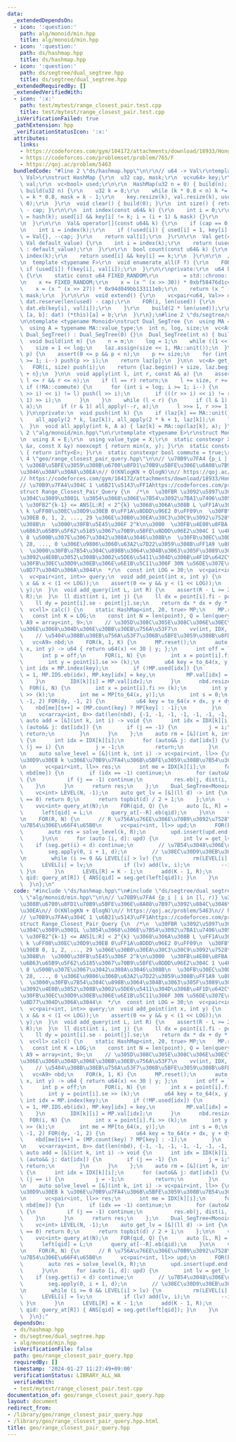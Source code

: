```yaml
---
data:
  _extendedDependsOn:
  - icon: ':question:'
    path: alg/monoid/min.hpp
    title: alg/monoid/min.hpp
  - icon: ':question:'
    path: ds/hashmap.hpp
    title: ds/hashmap.hpp
  - icon: ':question:'
    path: ds/segtree/dual_segtree.hpp
    title: ds/segtree/dual_segtree.hpp
  _extendedRequiredBy: []
  _extendedVerifiedWith:
  - icon: ':x:'
    path: test/mytest/range_closest_pair.test.cpp
    title: test/mytest/range_closest_pair.test.cpp
  _isVerificationFailed: true
  _pathExtension: hpp
  _verificationStatusIcon: ':x:'
  attributes:
    links:
    - https://codeforces.com/gym/104172/attachments/download/18933/Hong_Kong_Tutorial.pdf
    - https://codeforces.com/problemset/problem/765/F
    - https://qoj.ac/problem/5463
  bundledCode: "#line 2 \"ds/hashmap.hpp\"\n\r\n// u64 -> Val\r\ntemplate <typename\
    \ Val>\r\nstruct HashMap {\r\n  u32 cap, mask;\r\n  vc<u64> key;\r\n  vc<Val>\
    \ val;\r\n  vc<bool> used;\r\n\r\n  HashMap(u32 n = 0) { build(n); }\r\n  void\
    \ build(u32 n) {\r\n    u32 k = 8;\r\n    while (k * 0.8 < n) k *= 2;\r\n    cap\
    \ = k * 0.8, mask = k - 1;\r\n    key.resize(k), val.resize(k), used.assign(k,\
    \ 0);\r\n  }\r\n  void clear() { build(0); }\r\n  int size() { return len(used)\
    \ - cap; }\r\n\r\n  int index(const u64& k) {\r\n    int i = 0;\r\n    for (i\
    \ = hash(k); used[i] && key[i] != k; i = (i + 1) & mask) {}\r\n    return i;\r\
    \n  }\r\n\r\n  Val& operator[](const u64& k) {\r\n    if (cap == 0) extend();\r\
    \n    int i = index(k);\r\n    if (!used[i]) { used[i] = 1, key[i] = k, val[i]\
    \ = Val{}, --cap; }\r\n    return val[i];\r\n  }\r\n\r\n  Val get(const u64& k,\
    \ Val default_value) {\r\n    int i = index(k);\r\n    return (used[i] ? val[i]\
    \ : default_value);\r\n  }\r\n\r\n  bool count(const u64& k) {\r\n    int i =\
    \ index(k);\r\n    return used[i] && key[i] == k;\r\n  }\r\n\r\n  // f(key, val)\r\
    \n  template <typename F>\r\n  void enumerate_all(F f) {\r\n    FOR(i, len(used))\
    \ if (used[i]) f(key[i], val[i]);\r\n  }\r\n\r\nprivate:\r\n  u64 hash(u64 x)\
    \ {\r\n    static const u64 FIXED_RANDOM\r\n        = std::chrono::steady_clock::now().time_since_epoch().count();\r\
    \n    x += FIXED_RANDOM;\r\n    x = (x ^ (x >> 30)) * 0xbf58476d1ce4e5b9;\r\n\
    \    x = (x ^ (x >> 27)) * 0x94d049bb133111eb;\r\n    return (x ^ (x >> 31)) &\
    \ mask;\r\n  }\r\n\r\n  void extend() {\r\n    vc<pair<u64, Val>> dat;\r\n   \
    \ dat.reserve(len(used) - cap);\r\n    FOR(i, len(used)) {\r\n      if (used[i])\
    \ dat.eb(key[i], val[i]);\r\n    }\r\n    build(2 * len(used));\r\n    for (auto&\
    \ [a, b]: dat) (*this)[a] = b;\r\n  }\r\n};\n#line 2 \"ds/segtree/dual_segtree.hpp\"\
    \n\ntemplate <typename Monoid>\nstruct Dual_SegTree {\n  using MA = Monoid;\n\
    \  using A = typename MA::value_type;\n  int n, log, size;\n  vc<A> laz;\n\n \
    \ Dual_SegTree() : Dual_SegTree(0) {}\n  Dual_SegTree(int n) { build(n); }\n\n\
    \  void build(int m) {\n    n = m;\n    log = 1;\n    while ((1 << log) < n) ++log;\n\
    \    size = 1 << log;\n    laz.assign(size << 1, MA::unit());\n  }\n\n  A get(int\
    \ p) {\n    assert(0 <= p && p < n);\n    p += size;\n    for (int i = log; i\
    \ >= 1; i--) push(p >> i);\n    return laz[p];\n  }\n\n  vc<A> get_all() {\n \
    \   FOR(i, size) push(i);\n    return {laz.begin() + size, laz.begin() + size\
    \ + n};\n  }\n\n  void apply(int l, int r, const A& a) {\n    assert(0 <= l &&\
    \ l <= r && r <= n);\n    if (l == r) return;\n    l += size, r += size;\n   \
    \ if (!MA::commute) {\n      for (int i = log; i >= 1; i--) {\n        if (((l\
    \ >> i) << i) != l) push(l >> i);\n        if (((r >> i) << i) != r) push((r -\
    \ 1) >> i);\n      }\n    }\n    while (l < r) {\n      if (l & 1) all_apply(l++,\
    \ a);\n      if (r & 1) all_apply(--r, a);\n      l >>= 1, r >>= 1;\n    }\n \
    \ }\n\nprivate:\n  void push(int k) {\n    if (laz[k] == MA::unit()) return;\n\
    \    all_apply(2 * k, laz[k]), all_apply(2 * k + 1, laz[k]);\n    laz[k] = MA::unit();\n\
    \  }\n  void all_apply(int k, A a) { laz[k] = MA::op(laz[k], a); }\n};\n#line\
    \ 2 \"alg/monoid/min.hpp\"\n\r\ntemplate <typename E>\r\nstruct Monoid_Min {\r\
    \n  using X = E;\r\n  using value_type = X;\r\n  static constexpr X op(const X\
    \ &x, const X &y) noexcept { return min(x, y); }\r\n  static constexpr X unit()\
    \ { return infty<E>; }\r\n  static constexpr bool commute = true;\r\n};\r\n#line\
    \ 4 \"geo/range_closest_pair_query.hpp\"\n\n// \u70B9\u7FA4 {p_i | i in [l, r)}\
    \ \u306B\u5BFE\u3059\u308B\u6700\u8FD1\u70B9\u5BFE\u306E\u8A08\u7B97\u3092\u884C\
    \u3046\u30AF\u30A8\u30EA\n// O(KNlogKN + QlogN)\n// https://qoj.ac/problem/5463\n\
    // https://codeforces.com/gym/104172/attachments/download/18933/Hong_Kong_Tutorial.pdf\n\
    // \u70B9\u7FA4\u304C 1 \u6B21\u5143\uFF1Ahttps://codeforces.com/problemset/problem/765/F\n\
    struct Range_Closest_Pair_Query {\n  /*\n  \u30FBR \u3092\u5897\u3084\u3057\u306A\
    \u304C\u3089\u3001L \u3054\u3068\u306E\u7B54\u3092\u7BA1\u7406\u3059\u308B\n \
    \ \u30FB2^{k-1} <= ANS[L:R] < 2^{k} \u3068\u306A\u308B L \uFF1A\u30EC\u30D9\u30EB\
    \ k \uFF08\u30EC\u30D9\u30EB 0\uFF1A\u8DDD\u96E2 0\uFF09\n  \u30FB\u30EC\u30D9\
    \u30EB 0, 1, 2, ..., 29 \u306E\u30B0\u30EA\u30C3\u30C9\u3092\u7528\u610F\u3059\
    \u308B\n  \u3000\u30FB\u5E45\u306F 2^k\n\u3000  \u30FB\u4E00\u8FBA 1.99 \u306E\
    \u6B63\u65B9\u5F62\u5185\u3067\u70B9\u5BFE\u8DDD\u96E2\u304C 1 \u4EE5\u4E0A \u2192\
    \ 8 \u500B\u307E\u3067\u3042\u308A\u3046\u308B\n  \u30FB\u30EC\u30D9\u30EB 29,\
    \ 28, ..., 0 \u306E\u9806\u306B\u63A2\u7D22\u3059\u308B\uFF1A9 \u8FD1\u508D\n\
    \  \u3000\u30FB\u7B54\u304C\u898B\u3064\u304B\u3063\u305F\u3089\u30EC\u30D9\u30EB\
    \u3092\u4E0B\u3052\u308B\u3002\u5DE6\u5411\u304D\u306B\u4F1D\u642C\u3002\n  \u3000\
    \u30FB\u30EC\u30D9\u30EB\u306E\u6E1B\u5C11\u306F 30N \u56DE\u307E\u3067\u3057\u304B\
    \u8D77\u304D\u306A\u3044\n  */\n  const int LOG = 30;\n  vc<pair<int, int>> point;\n\
    \  vc<pair<int, int>> query;\n  void add_point(int x, int y) {\n    assert(0 <=\
    \ x && x < (1 << LOG));\n    assert(0 <= y && y < (1 << LOG));\n    point.eb(x,\
    \ y);\n  }\n  void add_query(int L, int R) {\n    assert(R - L >= 2);\n    query.eb(L,\
    \ R);\n  }\n  ll dist(int i, int j) {\n    ll dx = point[i].fi - point[j].fi;\n\
    \    ll dy = point[i].se - point[j].se;\n    return dx * dx + dy * dy;\n  }\n\n\
    \  vc<ll> calc() {\n    static HashMap<int, 20, true> MP;\n    MP.reset();\n \
    \   const int K = LOG;\n    const int N = len(point), Q = len(query);\n    using\
    \ A9 = array<int, 9>;\n    // \u305D\u308C\u305E\u308C\u306E\u30EC\u30D9\u30EB\
    \u306E\u3068\u304D\u306E\u30BB\u30EB\u756A\u53F7\n    vv(int, IDX, K, N, -1);\n\
    \    // \u5404\u30BB\u30EB\u756A\u53F7\u306B\u5BFE\u3059\u308B\u8FD1\u508D\n \
    \   vc<A9> nbd;\n    FOR(k, 1, K) {\n      MP.reset();\n      auto to_64 = [&](int\
    \ x, int y) -> u64 { return u64(x) << 30 | y; };\n      int off = len(nbd);\n\
    \      int p = off;\n      FOR(i, N) {\n        int x = point[i].fi >> (k);\n\
    \        int y = point[i].se >> (k);\n        u64 key = to_64(x, y);\n       \
    \ int idx = MP.index(key);\n        if (!MP.used[idx]) {\n          MP.used[idx]\
    \ = 1, MP.IDS.eb(idx), MP.key[idx] = key,\n          MP.val[idx] = p++;\n    \
    \    }\n        IDX[k][i] = MP.val[idx];\n      }\n      nbd.resize(p);\n    \
    \  FOR(i, N) {\n        int x = point[i].fi >> (k);\n        int y = point[i].se\
    \ >> (k);\n        int me = MP[to_64(x, y)];\n        int s = 0;\n        FOR(dx,\
    \ -1, 2) FOR(dy, -1, 2) {\n          u64 key = to_64(x + dx, y + dy);\n      \
    \    nbd[me][s++] = (MP.count(key) ? MP[key] : -1);\n        }\n      }\n    }\n\
    \n    vc<array<int, 8>> dat(len(nbd), {-1, -1, -1, -1, -1, -1, -1, -1});\n   \
    \ auto add = [&](int k, int i) -> void {\n      int idx = IDX[k][i];\n      for\
    \ (auto&& j: dat[idx]) {\n        if (j == -1) {\n          j = i;\n         \
    \ return;\n        }\n      }\n    };\n    auto rm = [&](int k, int i) -> void\
    \ {\n      int idx = IDX[k][i];\n      for (auto&& j: dat[idx]) {\n        if\
    \ (j == i) {\n          j = -1;\n          return;\n        }\n      }\n    };\n\
    \n    auto solve_level = [&](int k, int i) -> vc<pair<int, ll>> {\n      // \u30EC\
    \u30D9\u30EB k \u306E\u70B9\u7FA4\u306B\u5BFE\u3059\u308B\u7B54\u306E\u8A08\u7B97\
    \n      vc<pair<int, ll>> res;\n      int me = IDX[k][i];\n      for (auto&& idx:\
    \ nbd[me]) {\n        if (idx == -1) continue;\n        for (auto&& j: dat[idx])\
    \ {\n          if (j == -1) continue;\n          res.eb(j, dist(i, j));\n    \
    \    }\n      }\n      return res;\n    };\n    Dual_SegTree<Monoid_Min<ll>> seg(N);\n\
    \    vc<int> LEVEL(N, -1);\n    auto get_lv = [&](ll d) -> int {\n      if (d\
    \ == 0) return 0;\n      return topbit(d) / 2 + 1;\n    };\n\n    vc<int> left(Q);\n\
    \    vvc<int> query_at(N);\n    FOR(qid, Q) {\n      auto [L, R] = query[qid];\n\
    \      left[qid] = L;\n      query_at[--R].eb(qid);\n    }\n\n    vi ANS(Q);\n\
    \n    FOR(R, N) {\n      // R \u756A\u76EE\u306E\u70B9\u3092\u7528\u3044\u305F\
    \u7B54\u306E\u66F4\u65B0\n      vc<pair<int, ll>> upd;\n      FOR(k, 1, K) {\n\
    \        auto res = solve_level(k, R);\n        upd.insert(upd.end(), all(res));\n\
    \      }\n\n      for (auto [i, d]: upd) {\n        int lv = get_lv(d);\n    \
    \    if (seg.get(i) < d) continue;\n        // \u7B54\u3048\u306E\u66F4\u65B0\n\
    \        seg.apply(0, i + 1, d);\n        // \u30EC\u30D9\u30EB\u306E\u66F4\u65B0\
    \n        while (i >= 0 && LEVEL[i] > lv) {\n          rm(LEVEL[i], i);\n    \
    \      LEVEL[i] = lv;\n          if (lv) add(lv, i);\n          --i;\n       \
    \ }\n      }\n      LEVEL[R] = K - 1;\n      add(K - 1, R);\n      for (auto&&\
    \ qid: query_at[R]) { ANS[qid] = seg.get(left[qid]); }\n    }\n    return ANS;\n\
    \  }\n};\n"
  code: "#include \"ds/hashmap.hpp\"\n#include \"ds/segtree/dual_segtree.hpp\"\n#include\
    \ \"alg/monoid/min.hpp\"\n\n// \u70B9\u7FA4 {p_i | i in [l, r)} \u306B\u5BFE\u3059\
    \u308B\u6700\u8FD1\u70B9\u5BFE\u306E\u8A08\u7B97\u3092\u884C\u3046\u30AF\u30A8\
    \u30EA\n// O(KNlogKN + QlogN)\n// https://qoj.ac/problem/5463\n// https://codeforces.com/gym/104172/attachments/download/18933/Hong_Kong_Tutorial.pdf\n\
    // \u70B9\u7FA4\u304C 1 \u6B21\u5143\uFF1Ahttps://codeforces.com/problemset/problem/765/F\n\
    struct Range_Closest_Pair_Query {\n  /*\n  \u30FBR \u3092\u5897\u3084\u3057\u306A\
    \u304C\u3089\u3001L \u3054\u3068\u306E\u7B54\u3092\u7BA1\u7406\u3059\u308B\n \
    \ \u30FB2^{k-1} <= ANS[L:R] < 2^{k} \u3068\u306A\u308B L \uFF1A\u30EC\u30D9\u30EB\
    \ k \uFF08\u30EC\u30D9\u30EB 0\uFF1A\u8DDD\u96E2 0\uFF09\n  \u30FB\u30EC\u30D9\
    \u30EB 0, 1, 2, ..., 29 \u306E\u30B0\u30EA\u30C3\u30C9\u3092\u7528\u610F\u3059\
    \u308B\n  \u3000\u30FB\u5E45\u306F 2^k\n\u3000  \u30FB\u4E00\u8FBA 1.99 \u306E\
    \u6B63\u65B9\u5F62\u5185\u3067\u70B9\u5BFE\u8DDD\u96E2\u304C 1 \u4EE5\u4E0A \u2192\
    \ 8 \u500B\u307E\u3067\u3042\u308A\u3046\u308B\n  \u30FB\u30EC\u30D9\u30EB 29,\
    \ 28, ..., 0 \u306E\u9806\u306B\u63A2\u7D22\u3059\u308B\uFF1A9 \u8FD1\u508D\n\
    \  \u3000\u30FB\u7B54\u304C\u898B\u3064\u304B\u3063\u305F\u3089\u30EC\u30D9\u30EB\
    \u3092\u4E0B\u3052\u308B\u3002\u5DE6\u5411\u304D\u306B\u4F1D\u642C\u3002\n  \u3000\
    \u30FB\u30EC\u30D9\u30EB\u306E\u6E1B\u5C11\u306F 30N \u56DE\u307E\u3067\u3057\u304B\
    \u8D77\u304D\u306A\u3044\n  */\n  const int LOG = 30;\n  vc<pair<int, int>> point;\n\
    \  vc<pair<int, int>> query;\n  void add_point(int x, int y) {\n    assert(0 <=\
    \ x && x < (1 << LOG));\n    assert(0 <= y && y < (1 << LOG));\n    point.eb(x,\
    \ y);\n  }\n  void add_query(int L, int R) {\n    assert(R - L >= 2);\n    query.eb(L,\
    \ R);\n  }\n  ll dist(int i, int j) {\n    ll dx = point[i].fi - point[j].fi;\n\
    \    ll dy = point[i].se - point[j].se;\n    return dx * dx + dy * dy;\n  }\n\n\
    \  vc<ll> calc() {\n    static HashMap<int, 20, true> MP;\n    MP.reset();\n \
    \   const int K = LOG;\n    const int N = len(point), Q = len(query);\n    using\
    \ A9 = array<int, 9>;\n    // \u305D\u308C\u305E\u308C\u306E\u30EC\u30D9\u30EB\
    \u306E\u3068\u304D\u306E\u30BB\u30EB\u756A\u53F7\n    vv(int, IDX, K, N, -1);\n\
    \    // \u5404\u30BB\u30EB\u756A\u53F7\u306B\u5BFE\u3059\u308B\u8FD1\u508D\n \
    \   vc<A9> nbd;\n    FOR(k, 1, K) {\n      MP.reset();\n      auto to_64 = [&](int\
    \ x, int y) -> u64 { return u64(x) << 30 | y; };\n      int off = len(nbd);\n\
    \      int p = off;\n      FOR(i, N) {\n        int x = point[i].fi >> (k);\n\
    \        int y = point[i].se >> (k);\n        u64 key = to_64(x, y);\n       \
    \ int idx = MP.index(key);\n        if (!MP.used[idx]) {\n          MP.used[idx]\
    \ = 1, MP.IDS.eb(idx), MP.key[idx] = key,\n          MP.val[idx] = p++;\n    \
    \    }\n        IDX[k][i] = MP.val[idx];\n      }\n      nbd.resize(p);\n    \
    \  FOR(i, N) {\n        int x = point[i].fi >> (k);\n        int y = point[i].se\
    \ >> (k);\n        int me = MP[to_64(x, y)];\n        int s = 0;\n        FOR(dx,\
    \ -1, 2) FOR(dy, -1, 2) {\n          u64 key = to_64(x + dx, y + dy);\n      \
    \    nbd[me][s++] = (MP.count(key) ? MP[key] : -1);\n        }\n      }\n    }\n\
    \n    vc<array<int, 8>> dat(len(nbd), {-1, -1, -1, -1, -1, -1, -1, -1});\n   \
    \ auto add = [&](int k, int i) -> void {\n      int idx = IDX[k][i];\n      for\
    \ (auto&& j: dat[idx]) {\n        if (j == -1) {\n          j = i;\n         \
    \ return;\n        }\n      }\n    };\n    auto rm = [&](int k, int i) -> void\
    \ {\n      int idx = IDX[k][i];\n      for (auto&& j: dat[idx]) {\n        if\
    \ (j == i) {\n          j = -1;\n          return;\n        }\n      }\n    };\n\
    \n    auto solve_level = [&](int k, int i) -> vc<pair<int, ll>> {\n      // \u30EC\
    \u30D9\u30EB k \u306E\u70B9\u7FA4\u306B\u5BFE\u3059\u308B\u7B54\u306E\u8A08\u7B97\
    \n      vc<pair<int, ll>> res;\n      int me = IDX[k][i];\n      for (auto&& idx:\
    \ nbd[me]) {\n        if (idx == -1) continue;\n        for (auto&& j: dat[idx])\
    \ {\n          if (j == -1) continue;\n          res.eb(j, dist(i, j));\n    \
    \    }\n      }\n      return res;\n    };\n    Dual_SegTree<Monoid_Min<ll>> seg(N);\n\
    \    vc<int> LEVEL(N, -1);\n    auto get_lv = [&](ll d) -> int {\n      if (d\
    \ == 0) return 0;\n      return topbit(d) / 2 + 1;\n    };\n\n    vc<int> left(Q);\n\
    \    vvc<int> query_at(N);\n    FOR(qid, Q) {\n      auto [L, R] = query[qid];\n\
    \      left[qid] = L;\n      query_at[--R].eb(qid);\n    }\n\n    vi ANS(Q);\n\
    \n    FOR(R, N) {\n      // R \u756A\u76EE\u306E\u70B9\u3092\u7528\u3044\u305F\
    \u7B54\u306E\u66F4\u65B0\n      vc<pair<int, ll>> upd;\n      FOR(k, 1, K) {\n\
    \        auto res = solve_level(k, R);\n        upd.insert(upd.end(), all(res));\n\
    \      }\n\n      for (auto [i, d]: upd) {\n        int lv = get_lv(d);\n    \
    \    if (seg.get(i) < d) continue;\n        // \u7B54\u3048\u306E\u66F4\u65B0\n\
    \        seg.apply(0, i + 1, d);\n        // \u30EC\u30D9\u30EB\u306E\u66F4\u65B0\
    \n        while (i >= 0 && LEVEL[i] > lv) {\n          rm(LEVEL[i], i);\n    \
    \      LEVEL[i] = lv;\n          if (lv) add(lv, i);\n          --i;\n       \
    \ }\n      }\n      LEVEL[R] = K - 1;\n      add(K - 1, R);\n      for (auto&&\
    \ qid: query_at[R]) { ANS[qid] = seg.get(left[qid]); }\n    }\n    return ANS;\n\
    \  }\n};"
  dependsOn:
  - ds/hashmap.hpp
  - ds/segtree/dual_segtree.hpp
  - alg/monoid/min.hpp
  isVerificationFile: false
  path: geo/range_closest_pair_query.hpp
  requiredBy: []
  timestamp: '2024-01-27 11:27:49+09:00'
  verificationStatus: LIBRARY_ALL_WA
  verifiedWith:
  - test/mytest/range_closest_pair.test.cpp
documentation_of: geo/range_closest_pair_query.hpp
layout: document
redirect_from:
- /library/geo/range_closest_pair_query.hpp
- /library/geo/range_closest_pair_query.hpp.html
title: geo/range_closest_pair_query.hpp
---
```

